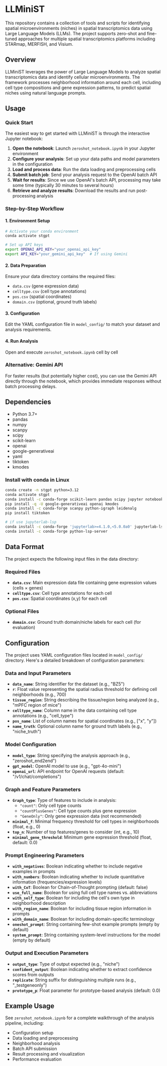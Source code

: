 # LLMiniST

This repository contains a collection of tools and scripts for identifying spatial microenvironments (niches) in spatial transcriptomics data using Large Language Models (LLMs). The project supports zero-shot and fine-tuned approaches for multiple spatial transcriptomics platforms including STARmap, MERFISH, and Visium.

## Overview

LLMiniST leverages the power of Large Language Models to analyze spatial transcriptomics data and identify cellular microenvironments. The framework processes neighborhood information around each cell, including cell type compositions and gene expression patterns, to predict spatial niches using natural language prompts.

## Usage

### Quick Start

The easiest way to get started with LLMiniST is through the interactive Jupyter notebook:

1. **Open the notebook**: Launch `zeroshot_notebook.ipynb` in your Jupyter environment
2. **Configure your analysis**: Set up your data paths and model parameters in the configuration
3. **Load and process data**: Run the data loading and preprocessing cells
4. **Submit batch job**: Send your analysis request to the OpenAI batch API
5. **Wait for results**: Since we use OpenAI's batch API, processing may take some time (typically 30 minutes to several hours)
6. **Retrieve and analyze results**: Download the results and run post-processing analysis

### Step-by-Step Workflow

#### 1. Environment Setup
```bash
# Activate your conda environment
conda activate stgpt

# Set up API keys
export OPENAI_API_KEY="your_openai_api_key"
export API_KEY="your_gemini_api_key"  # If using Gemini
```

#### 2. Data Preparation
Ensure your data directory contains the required files:
- `data.csv` (gene expression data)
- `celltype.csv` (cell type annotations)
- `pos.csv` (spatial coordinates)
- `domain.csv` (optional, ground truth labels)

#### 3. Configuration
Edit the YAML configuration file in `model_config/` to match your dataset and analysis requirements.

#### 4. Run Analysis
Open and execute `zeroshot_notebook.ipynb` cell by cell

### Alternative: Gemini API
For faster results (but potentially higher cost), you can use the Gemini API directly through the notebook, which provides immediate responses without batch processing delays.

## Dependencies

- Python 3.7+
- pandas
- numpy
- scanpy
- scipy
- scikit-learn
- openai
- google-generativeai
- yaml
- tiktoken
- kmodes

### Install with conda in Linux

```bash
conda create -n stgpt python=3.12
conda activate stgpt
conda install -c conda-forge scikit-learn pandas scipy jupyter notebook jupyterlab
pip install -q -U google-generativeai openai kmodes
conda install -c conda-forge scanpy python-igraph leidenalg
pip install tiktoken

# if use jupyterlab-lsp
conda install -c conda-forge 'jupyterlab>=4.1.0,<5.0.0a0' jupyterlab-lsp
conda install -c conda-forge python-lsp-server
```

## Data Format

The project expects the following input files in the data directory:

### Required Files
- **`data.csv`**: Main expression data file containing gene expression values (cells × genes)
- **`celltype.csv`**: Cell type annotations for each cell
- **`pos.csv`**: Spatial coordinates (x,y) for each cell

### Optional Files
- **`domain.csv`**: Ground truth domain/niche labels for each cell (for evaluation)

## Configuration

The project uses YAML configuration files located in `model_config/` directory. Here's a detailed breakdown of configuration parameters:

### Data and Input Parameters
- **`data_name`**: String identifier for the dataset (e.g., "BZ5")
- **`r`**: Float value representing the spatial radius threshold for defining cell neighborhoods (e.g., 700)
- **`tissue_region`**: String describing the tissue/region being analyzed (e.g., "mPFC region of mice")
- **`celltype_name`**: Column name in the data containing cell type annotations (e.g., "cell_type")
- **`pos_name`**: List of column names for spatial coordinates (e.g., ["x", "y"])
- **`name_truth`**: Optional column name for ground truth labels (e.g., "niche_truth")

### Model Configuration
- **`model_type`**: String specifying the analysis approach (e.g., "zeroshot_end2end")
- **`gpt_model`**: OpenAI model to use (e.g., "gpt-4o-mini")
- **`openai_url`**: API endpoint for OpenAI requests (default: "/v1/chat/completions")

### Graph and Feature Parameters
- **`Graph_type`**: Type of features to include in analysis:
  - `"count"`: Only cell type counts
  - `"countPlusGenes"`: Cell type counts plus gene expression
  - `"GeneOnly"`: Only gene expression data (not recommended)
- **`minimal_f`**: Minimal frequency threshold for cell types in neighborhoods (float, e.g., 0)
- **`top_n`**: Number of top features/genes to consider (int, e.g., 10)
- **`minimal_gene_threshold`**: Minimum gene expression threshold (float, default: 0.0)

### Prompt Engineering Parameters
- **`with_negatives`**: Boolean indicating whether to include negative examples in prompts
- **`with_numbers`**: Boolean indicating whether to include quantitative information (frequencies/expression levels)
- **`with_CoT`**: Boolean for Chain-of-Thought prompting (default: false)
- **`use_full_name`**: Boolean for using full cell type names vs. abbreviations
- **`with_self_type`**: Boolean for including the cell's own type in neighborhood description
- **`with_region_name`**: Boolean for including tissue region information in prompts
- **`with_domain_name`**: Boolean for including domain-specific terminology
- **`oneshot_prompt`**: String containing few-shot example prompts (empty by default)
- **`system_prompt`**: String containing system-level instructions for the model (empty by default)

### Output and Execution Parameters
- **`output_type`**: Type of output expected (e.g., "niche")
- **`confident_output`**: Boolean indicating whether to extract confidence scores from outputs
- **`replicate`**: String suffix for distinguishing multiple runs (e.g., "_testgeneonly")
- **`prototype_p`**: Float parameter for prototype-based analysis (default: 0.0)




## Example Usage

See `zeroshot_notebook.ipynb` for a complete walkthrough of the analysis pipeline, including:
- Configuration setup
- Data loading and preprocessing
- Neighborhood analysis
- Batch API submission
- Result processing and visualization
- Performance evaluation


